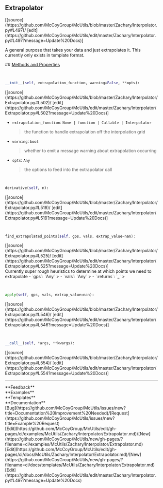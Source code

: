 ## <a id="McUtils.Zachary.Interpolator.Extrapolator">Extrapolator</a> 

<div class="docs-source-link" markdown="1">
[[source](https://github.com/McCoyGroup/McUtils/blob/master/Zachary/Interpolator.py#L497)/
[edit](https://github.com/McCoyGroup/McUtils/edit/master/Zachary/Interpolator.py#L497?message=Update%20Docs)]
</div>

A general purpose that takes your data and just extrapolates it.
This currently only exists in template format.







<div class="collapsible-section">
 <div class="collapsible-section collapsible-section-header" markdown="1">
## <a class="collapse-link" data-toggle="collapse" href="#methods" markdown="1"> Methods and Properties</a> <a class="float-right" data-toggle="collapse" href="#methods"><i class="fa fa-chevron-down"></i></a>
 </div>
 <div class="collapsible-section collapsible-section-body collapse show" id="methods" markdown="1">
 
<a id="McUtils.Zachary.Interpolator.Extrapolator.__init__" class="docs-object-method">&nbsp;</a> 
```python
__init__(self, extrapolation_function, warning=False, **opts): 
```
<div class="docs-source-link" markdown="1">
[[source](https://github.com/McCoyGroup/McUtils/blob/master/Zachary/Interpolator/Extrapolator.py#L502)/
[edit](https://github.com/McCoyGroup/McUtils/edit/master/Zachary/Interpolator/Extrapolator.py#L502?message=Update%20Docs)]
</div>

  - `extrapolation_function`: `None | function | Callable | Interpolator`
    > the function to handle extrapolation off the interpolation grid
  - `warning`: `bool`
    > whether to emit a message warning about extrapolation occurring
  - `opts`: `Any`
    > the options to feed into the extrapolator call


<a id="McUtils.Zachary.Interpolator.Extrapolator.derivative" class="docs-object-method">&nbsp;</a> 
```python
derivative(self, n): 
```
<div class="docs-source-link" markdown="1">
[[source](https://github.com/McCoyGroup/McUtils/blob/master/Zachary/Interpolator/Extrapolator.py#L519)/
[edit](https://github.com/McCoyGroup/McUtils/edit/master/Zachary/Interpolator/Extrapolator.py#L519?message=Update%20Docs)]
</div>


<a id="McUtils.Zachary.Interpolator.Extrapolator.find_extrapolated_points" class="docs-object-method">&nbsp;</a> 
```python
find_extrapolated_points(self, gps, vals, extrap_value=nan): 
```
<div class="docs-source-link" markdown="1">
[[source](https://github.com/McCoyGroup/McUtils/blob/master/Zachary/Interpolator/Extrapolator.py#L525)/
[edit](https://github.com/McCoyGroup/McUtils/edit/master/Zachary/Interpolator/Extrapolator.py#L525?message=Update%20Docs)]
</div>
Currently super rough heuristics to determine at which points we need to extrapolate
  - `gps`: `Any`
    > 
  - `vals`: `Any`
    > 
  - `:returns`: `_`
    >


<a id="McUtils.Zachary.Interpolator.Extrapolator.apply" class="docs-object-method">&nbsp;</a> 
```python
apply(self, gps, vals, extrap_value=nan): 
```
<div class="docs-source-link" markdown="1">
[[source](https://github.com/McCoyGroup/McUtils/blob/master/Zachary/Interpolator/Extrapolator.py#L546)/
[edit](https://github.com/McCoyGroup/McUtils/edit/master/Zachary/Interpolator/Extrapolator.py#L546?message=Update%20Docs)]
</div>


<a id="McUtils.Zachary.Interpolator.Extrapolator.__call__" class="docs-object-method">&nbsp;</a> 
```python
__call__(self, *args, **kwargs): 
```
<div class="docs-source-link" markdown="1">
[[source](https://github.com/McCoyGroup/McUtils/blob/master/Zachary/Interpolator/Extrapolator.py#L554)/
[edit](https://github.com/McCoyGroup/McUtils/edit/master/Zachary/Interpolator/Extrapolator.py#L554?message=Update%20Docs)]
</div>
 </div>
</div>












---


<div markdown="1" class="text-secondary">
<div class="container">
  <div class="row">
   <div class="col" markdown="1">
**Feedback**   
</div>
   <div class="col" markdown="1">
**Examples**   
</div>
   <div class="col" markdown="1">
**Templates**   
</div>
   <div class="col" markdown="1">
**Documentation**   
</div>
   <div class="col" markdown="1">
   
</div>
   <div class="col" markdown="1">
   
</div>
   <div class="col" markdown="1">
   
</div>
</div>
  <div class="row">
   <div class="col" markdown="1">
[Bug](https://github.com/McCoyGroup/McUtils/issues/new?title=Documentation%20Improvement%20Needed)/[Request](https://github.com/McCoyGroup/McUtils/issues/new?title=Example%20Request)   
</div>
   <div class="col" markdown="1">
[Edit](https://github.com/McCoyGroup/McUtils/edit/gh-pages/ci/examples/McUtils/Zachary/Interpolator/Extrapolator.md)/[New](https://github.com/McCoyGroup/McUtils/new/gh-pages/?filename=ci/examples/McUtils/Zachary/Interpolator/Extrapolator.md)   
</div>
   <div class="col" markdown="1">
[Edit](https://github.com/McCoyGroup/McUtils/edit/gh-pages/ci/docs/McUtils/Zachary/Interpolator/Extrapolator.md)/[New](https://github.com/McCoyGroup/McUtils/new/gh-pages/?filename=ci/docs/templates/McUtils/Zachary/Interpolator/Extrapolator.md)   
</div>
   <div class="col" markdown="1">
[Edit](https://github.com/McCoyGroup/McUtils/edit/master/Zachary/Interpolator.py#L497?message=Update%20Docs)   
</div>
   <div class="col" markdown="1">
   
</div>
   <div class="col" markdown="1">
   
</div>
   <div class="col" markdown="1">
   
</div>
</div>
</div>
</div>
